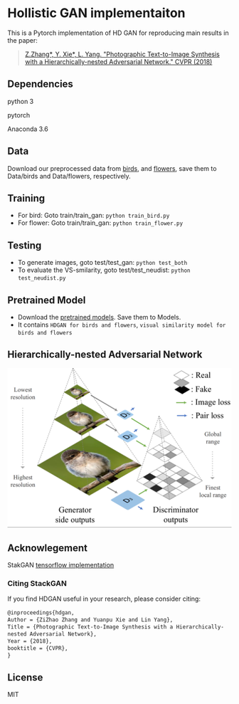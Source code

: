 # Hollistic GAN implementaiton

This is a Pytorch implementation of HD GAN for reproducing main results in the paper:
> [Z.Zhang*, Y. Xie*, L. Yang. "Photographic Text-to-Image Synthesis with a Hierarchically-nested Adversarial Network." CVPR (2018)](link)


## Dependencies
python 3

pytorch

Anaconda 3.6


## Data
Download our preprocessed data from [birds](https://www.dropbox.com/sh/v0vcgwue2nkwgrf/AACxoRYTAAacmPVfEvY-eDzia?dl=0), and [flowers](https://www.dropbox.com/sh/g8rmz41xblaszb1/AABPNtIcLu1fKNoBsJTHJTIKa?dl=0), save them to Data/birds and Data/flowers, respectively.

## Training
- For bird: Goto train/train_gan:    `python train_bird.py`
- For flower: Goto train/train_gan:  `python train_flower.py`

## Testing
- To generate images, goto test/test_gan:   `python test_both`
- To evaluate the VS-smilarity, goto test/test_neudist: `python test_neudist.py`

## Pretrained Model
- Download the [pretrained models](https://www.dropbox.com/sh/lpzsvwabkw8d26g/AADFRKpTvbylhl0Q3PH78qzha?dl=0).
Save them to Models.
- It contains `HDGAN for birds and flowers`,  `visual similarity model for birds and flowers`

## Hierarchically-nested Adversarial Network

![Discriminator Diagram](/Figures/disc.png)

## Acknowlegement
StakGAN [tensorflow implementation](https://github.com/hanzhanggit/StackGAN)

### Citing StackGAN
If you find HDGAN useful in your research, please consider citing:

```
@inproceedings{hdgan,
Author = {ZiZhao Zhang and Yuanpu Xie and Lin Yang},
Title = {Photographic Text-to-Image Synthesis with a Hierarchically-nested Adversarial Network},
Year = {2018},
booktitle = {CVPR},
}
```

## License
MIT
